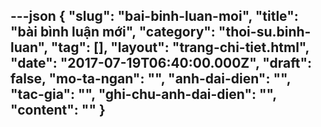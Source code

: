 ---json
{
    "slug": "bai-binh-luan-moi",
    "title": "bài bình luận mới",
    "category": "thoi-su.binh-luan",
    "tag": [],
    "layout": "trang-chi-tiet.html",
    "date": "2017-07-19T06:40:00.000Z",
    "draft": false,
    "mo-ta-ngan": "",
    "anh-dai-dien": "",
    "tac-gia": "",
    "ghi-chu-anh-dai-dien": "",
    "__content__": ""
}
---
